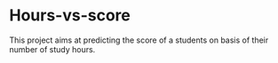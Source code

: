 # Hours-vs-score
This project aims at predicting the score of a students on basis of their number of study hours.
